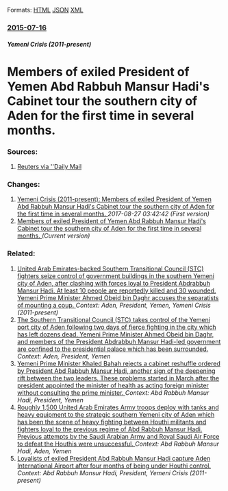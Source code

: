 
Formats: [HTML](/news/2015/07/16/members-of-exiled-president-of-yemen-abd-rabbuh-mansur-hadi-s-cabinet-tour-the-southern-city-of-aden-for-the-first-time-in-several-months.html)  [JSON](/news/2015/07/16/members-of-exiled-president-of-yemen-abd-rabbuh-mansur-hadi-s-cabinet-tour-the-southern-city-of-aden-for-the-first-time-in-several-months.json)  [XML](/news/2015/07/16/members-of-exiled-president-of-yemen-abd-rabbuh-mansur-hadi-s-cabinet-tour-the-southern-city-of-aden-for-the-first-time-in-several-months.xml)  

### [2015-07-16](/news/2015/07/16/index.md)

##### Yemeni Crisis (2011-present)
# Members of exiled President of Yemen Abd Rabbuh Mansur Hadi's Cabinet tour the southern city of Aden for the first time in several months. 




### Sources:

1. [Reuters via ''Daily Mail](http://www.dailymail.co.uk/wires/reuters/article-3163332/Exiled-govt-ministers-return-Yemens-Aden--officials.html#ixzz3g1jNn96L)

### Changes:

1. [Yemeni Crisis (2011-present): Members of exiled President of Yemen Abd Rabbuh Mansur Hadi's Cabinet tour the southern city of Aden for the first time in several months. ](/news/2015/07/16/yemeni-crisis-2011-present-members-of-exiled-president-of-yemen-abd-rabbuh-mansur-hadi-s-cabinet-tour-the-southern-city-of-aden-for-the.md) _2017-08-27 03:42:42 (First version)_
1. [Members of exiled President of Yemen Abd Rabbuh Mansur Hadi's Cabinet tour the southern city of Aden for the first time in several months. ](/news/2015/07/16/members-of-exiled-president-of-yemen-abd-rabbuh-mansur-hadi-s-cabinet-tour-the-southern-city-of-aden-for-the-first-time-in-several-months.md) _(Current version)_

### Related:

1. [United Arab Emirates-backed Southern Transitional Council (STC) fighters seize control of government buildings in the southern Yemeni city of Aden, after clashing with forces loyal to President Abdrabbuh Mansur Hadi. At least 10 people are reportedly killed and 30 wounded. Yemeni Prime Minister Ahmed Obeid bin Daghr accuses the separatists of mounting a coup. ](/news/2018/01/28/united-arab-emirates-backed-southern-transitional-council-stc-fighters-seize-control-of-government-buildings-in-the-southern-yemeni-city-o.md) _Context: Aden, President, Yemen, Yemeni Crisis (2011-present)_
2. [The Southern Transitional Council (STC) takes control of the Yemeni port city of Aden following two days of fierce fighting in the city which has left dozens dead. Yemeni Prime Minister Ahmed Obeid bin Daghr, and members of the President Abdrabbuh Mansur Hadi-led government are confined to the presidential palace which has been surrounded. ](/news/2018/01/30/the-southern-transitional-council-stc-takes-control-of-the-yemeni-port-city-of-aden-following-two-days-of-fierce-fighting-in-the-city-whic.md) _Context: Aden, President, Yemen_
3. [Yemeni Prime Minister Khaled Bahah rejects a cabinet reshuffle ordered by President Abd Rabbuh Mansur Hadi, another sign of the deepening rift between the two leaders. These problems started in March after the president appointed the minister of health as acting foreign minister without consulting the prime minister. ](/news/2015/12/2/yemeni-prime-minister-khaled-bahah-rejects-a-cabinet-reshuffle-ordered-by-president-abd-rabbuh-mansur-hadi-another-sign-of-the-deepening-ri.md) _Context: Abd Rabbuh Mansur Hadi, President, Yemen_
4. [Roughly 1,500 United Arab Emirates Army troops deploy with tanks and heavy equipment to the strategic southern Yemeni city of Aden which has been the scene of heavy fighting between Houthi militants and fighters loyal to the previous regime of Abd Rabbuh Mansur Hadi. Previous attempts by the Saudi Arabian Army and Royal Saudi Air Force to defeat the Houthis were unsuccessful. ](/news/2015/08/4/roughly-1-500-united-arab-emirates-army-troops-deploy-with-tanks-and-heavy-equipment-to-the-strategic-southern-yemeni-city-of-aden-which-has.md) _Context: Abd Rabbuh Mansur Hadi, Aden, Yemen_
5. [Loyalists of exiled President Abd Rabbuh Mansur Hadi capture Aden International Airport after four months of being under Houthi control. ](/news/2015/07/15/loyalists-of-exiled-president-abd-rabbuh-mansur-hadi-capture-aden-international-airport-after-four-months-of-being-under-houthi-control.md) _Context: Abd Rabbuh Mansur Hadi, President, Yemeni Crisis (2011-present)_
